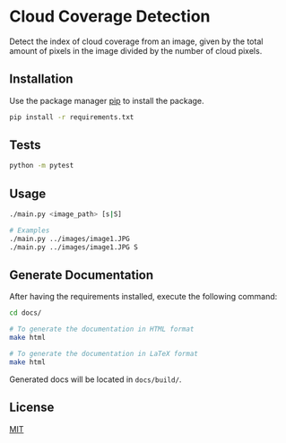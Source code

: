 # Cloud Coverage Detection

Detect the index of cloud coverage from an image, given by the total amount of pixels in the image divided by the number of cloud pixels.

## Installation

Use the package manager [pip](https://pip.pypa.io/en/stable/) to install the package.

```bash
pip install -r requirements.txt
```

## Tests

```bash
python -m pytest
```

## Usage

```bash
./main.py <image_path> [s|S]

# Examples
./main.py ../images/image1.JPG
./main.py ../images/image1.JPG S
```

## Generate Documentation

After having the requirements installed, execute the following command:

```bash
cd docs/

# To generate the documentation in HTML format
make html

# To generate the documentation in LaTeX format
make html
```

Generated docs will be located in `docs/build/`.

## License
[MIT](LICENSE)
